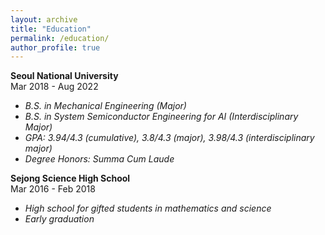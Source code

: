 ```yaml
---
layout: archive
title: "Education"
permalink: /education/
author_profile: true
---
```

**Seoul National University**  
Mar 2018 - Aug 2022  
  - *B.S. in Mechanical Engineering (Major)*  
  - *B.S. in System Semiconductor Engineering for AI (Interdisciplinary Major)*  
  - *GPA: 3.94/4.3 (cumulative), 3.8/4.3 (major), 3.98/4.3 (interdisciplinary major)*  
  - *Degree Honors: Summa Cum Laude*  

**Sejong Science High School**  
Mar 2016 - Feb 2018  
  - *High school for gifted students in mathematics and science*  
  - *Early graduation*  
